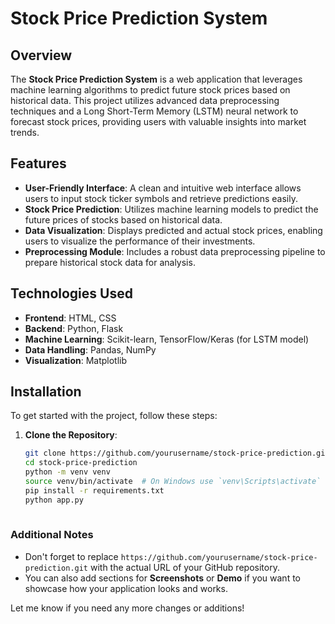 # Stock Price Prediction System

## Overview

The **Stock Price Prediction System** is a web application that leverages machine learning algorithms to predict future stock prices based on historical data. This project utilizes advanced data preprocessing techniques and a Long Short-Term Memory (LSTM) neural network to forecast stock prices, providing users with valuable insights into market trends.

## Features

- **User-Friendly Interface**: A clean and intuitive web interface allows users to input stock ticker symbols and retrieve predictions easily.
- **Stock Price Prediction**: Utilizes machine learning models to predict the future prices of stocks based on historical data.
- **Data Visualization**: Displays predicted and actual stock prices, enabling users to visualize the performance of their investments.
- **Preprocessing Module**: Includes a robust data preprocessing pipeline to prepare historical stock data for analysis.

## Technologies Used

- **Frontend**: HTML, CSS
- **Backend**: Python, Flask
- **Machine Learning**: Scikit-learn, TensorFlow/Keras (for LSTM model)
- **Data Handling**: Pandas, NumPy
- **Visualization**: Matplotlib

## Installation

To get started with the project, follow these steps:

1. **Clone the Repository**:
   ```bash
   git clone https://github.com/yourusername/stock-price-prediction.git
   cd stock-price-prediction
   python -m venv venv
   source venv/bin/activate  # On Windows use `venv\Scripts\activate`
   pip install -r requirements.txt
   python app.py
 
### Additional Notes
- Don't forget to replace `https://github.com/yourusername/stock-price-prediction.git` with the actual URL of your GitHub repository.
- You can also add sections for **Screenshots** or **Demo** if you want to showcase how your application looks and works.

Let me know if you need any more changes or additions!


